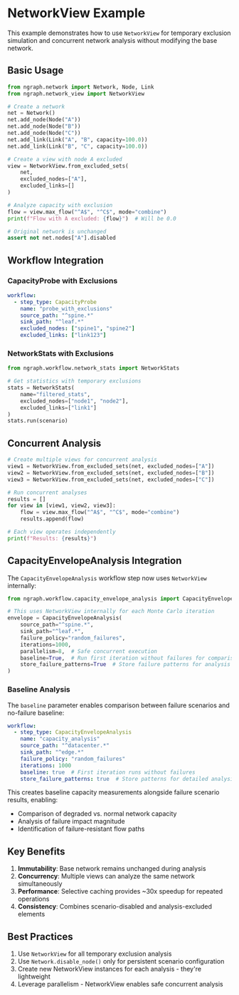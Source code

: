 # NetworkView Example

This example demonstrates how to use `NetworkView` for temporary exclusion simulation and concurrent network analysis without modifying the base network.

## Basic Usage

```python
from ngraph.network import Network, Node, Link
from ngraph.network_view import NetworkView

# Create a network
net = Network()
net.add_node(Node("A"))
net.add_node(Node("B"))
net.add_node(Node("C"))
net.add_link(Link("A", "B", capacity=100.0))
net.add_link(Link("B", "C", capacity=100.0))

# Create a view with node A excluded
view = NetworkView.from_excluded_sets(
    net,
    excluded_nodes=["A"],
    excluded_links=[]
)

# Analyze capacity with exclusion
flow = view.max_flow("^A$", "^C$", mode="combine")
print(f"Flow with A excluded: {flow}")  # Will be 0.0

# Original network is unchanged
assert not net.nodes["A"].disabled
```

## Workflow Integration

### CapacityProbe with Exclusions

```yaml
workflow:
  - step_type: CapacityProbe
    name: "probe_with_exclusions"
    source_path: "^spine.*"
    sink_path: "^leaf.*"
    excluded_nodes: ["spine1", "spine2"]
    excluded_links: ["link123"]
```

### NetworkStats with Exclusions

```python
from ngraph.workflow.network_stats import NetworkStats

# Get statistics with temporary exclusions
stats = NetworkStats(
    name="filtered_stats",
    excluded_nodes=["node1", "node2"],
    excluded_links=["link1"]
)
stats.run(scenario)
```

## Concurrent Analysis

```python
# Create multiple views for concurrent analysis
view1 = NetworkView.from_excluded_sets(net, excluded_nodes=["A"])
view2 = NetworkView.from_excluded_sets(net, excluded_nodes=["B"])
view3 = NetworkView.from_excluded_sets(net, excluded_nodes=["C"])

# Run concurrent analyses
results = []
for view in [view1, view2, view3]:
    flow = view.max_flow("^A$", "^C$", mode="combine")
    results.append(flow)

# Each view operates independently
print(f"Results: {results}")
```

## CapacityEnvelopeAnalysis Integration

The `CapacityEnvelopeAnalysis` workflow step now uses `NetworkView` internally:

```python
from ngraph.workflow.capacity_envelope_analysis import CapacityEnvelopeAnalysis

# This uses NetworkView internally for each Monte Carlo iteration
envelope = CapacityEnvelopeAnalysis(
    source_path="^spine.*",
    sink_path="^leaf.*",
    failure_policy="random_failures",
    iterations=1000,
    parallelism=8,  # Safe concurrent execution
    baseline=True,  # Run first iteration without failures for comparison
    store_failure_patterns=True  # Store failure patterns for analysis
)
```

### Baseline Analysis

The `baseline` parameter enables comparison between failure scenarios and no-failure baseline:

```yaml
workflow:
  - step_type: CapacityEnvelopeAnalysis
    name: "capacity_analysis"
    source_path: "^datacenter.*"
    sink_path: "^edge.*"
    failure_policy: "random_failures"
    iterations: 1000
    baseline: true  # First iteration runs without failures
    store_failure_patterns: true  # Store patterns for detailed analysis
```

This creates baseline capacity measurements alongside failure scenario results, enabling:

- Comparison of degraded vs. normal network capacity
- Analysis of failure impact magnitude
- Identification of failure-resistant flow paths

## Key Benefits

1. **Immutability**: Base network remains unchanged during analysis
2. **Concurrency**: Multiple views can analyze the same network simultaneously
3. **Performance**: Selective caching provides ~30x speedup for repeated operations
4. **Consistency**: Combines scenario-disabled and analysis-excluded elements

## Best Practices

1. Use `NetworkView` for all temporary exclusion analysis
2. Use `Network.disable_node()` only for persistent scenario configuration
3. Create new NetworkView instances for each analysis - they're lightweight
4. Leverage parallelism - NetworkView enables safe concurrent analysis

